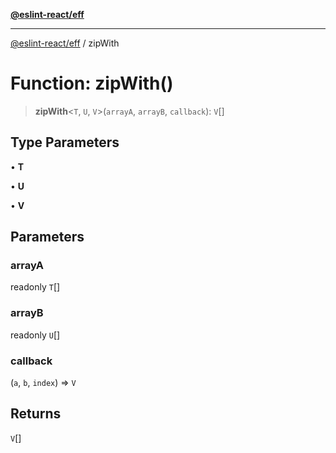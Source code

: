 [**@eslint-react/eff**](../README.md)

***

[@eslint-react/eff](../README.md) / zipWith

# Function: zipWith()

> **zipWith**\<`T`, `U`, `V`\>(`arrayA`, `arrayB`, `callback`): `V`[]

## Type Parameters

• **T**

• **U**

• **V**

## Parameters

### arrayA

readonly `T`[]

### arrayB

readonly `U`[]

### callback

(`a`, `b`, `index`) => `V`

## Returns

`V`[]
